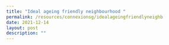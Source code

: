 ```yaml
---
title: "Ideal ageing friendly neighbourhood "
permalink: /resources/connexionsg/idealageingfriendlyneighb
date: 2021-12-14
layout: post
description: ""
---
```

